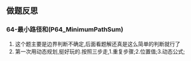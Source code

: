 ## 做题反思

### 64-最小路径和(P64_MinimumPathSum)

1. 这个题主要是边界判断不确定,后面看题解还真是这么简单的判断就行了
2. 第一次用动态规划,挺好玩的.按照三步走,1.重复步骤;2.位置值;3.动态公式;


